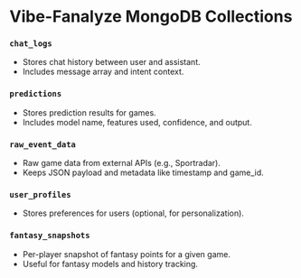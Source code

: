 # Vibe-Fanalyze MongoDB Collections

### `chat_logs`
- Stores chat history between user and assistant.
- Includes message array and intent context.

### `predictions`
- Stores prediction results for games.
- Includes model name, features used, confidence, and output.

### `raw_event_data`
- Raw game data from external APIs (e.g., Sportradar).
- Keeps JSON payload and metadata like timestamp and game_id.

### `user_profiles`
- Stores preferences for users (optional, for personalization).

### `fantasy_snapshots`
- Per-player snapshot of fantasy points for a given game.
- Useful for fantasy models and history tracking.
